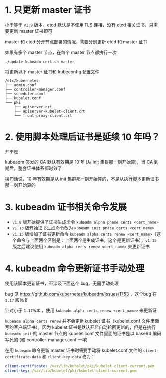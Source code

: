# 1. 只更新 master 证书  

小于等于 `v1.9` 版本，etcd 默认是不使用 TLS 连接，没有 etcd 相关证书，只需要更新 master 证书即可

master 和 etcd 分开节点部署的情况，需要分别更新 etcd 和 master 证书



如果有多个 master 节点，在每个 master 节点都执行一次  

```
./update-kubeadm-cert.sh master
```

将更新以下 master 证书和 kubeconfig 配置文件  

```
/etc/kubernetes
├── admin.conf
├── controller-manager.conf
├── scheduler.conf
├── kubelet.conf
└── pki
    ├── apiserver.crt
    ├── apiserver-kubelet-client.crt
    └── front-proxy-client.crt
```

# 2. 使用脚本处理后证书是延续 10 年吗？

并不是  

kubeadm 签发的 CA 默认有效期是 10 年 (从 init 集群那一刻开始算)，当 CA 到期后，整套证书体系都时效了  

换句话说，10 年有效期是从 init 集群那一刻开始算的，不是从执行脚本更新证书那一刻开始算的  



# 3. kubeadm 证书相关命令发展

- `v1.8` 版开始提供了证书生成命令 `kubeadm alpha phase certs <cert_name>`
- `v1.13` 版开始证书生成命令改为 `kubeadm init phase certs <cert_name>`
- `v1.15` 版增加了证书更新命令 `kubeadm alpha certs renew <cert_name>`（这个命令与上面两个区别是：上面两个是生成证书，这个是更新证书），`v1.15` 版之后建议使用 `kubeadm alpha certs renew <cert_name>` 来更新证书



# 4. kubeadm 命令更新证书手动处理

使用该脚本更新证书，不涉及下面这个 bug，无需手动处理

bug 见 https://github.com/kubernetes/kubeadm/issues/1753 ，这个bug 在 `1.17` 版修复

针对小于  `1.17版本` ，使用  `kubeadm alpha certs renew <cert_name>`  来更新证

`kubeadm alpha certs renew`  并不会更新 kubelet 证书（kubelet.conf 文件里面写的客户端证书），因为 kubelet 证书是默认开启自动轮回更新的，但是在执行 `kubeadm init` 的 master 节点的 kubelet.conf 文件里面的证书是以 base64 编码写死的 (和 controller-manager.conf 一样)

在用 `kubeadm`  命令更新 master 证书时需要手动将 kubelet.conf 文件的  `client-certificate-data`  和  `client-key-data`  改为：

```yaml
client-certificate: /var/lib/kubelet/pki/kubelet-client-current.pem
client-key: /var/lib/kubelet/pki/kubelet-client-current.pem
```



